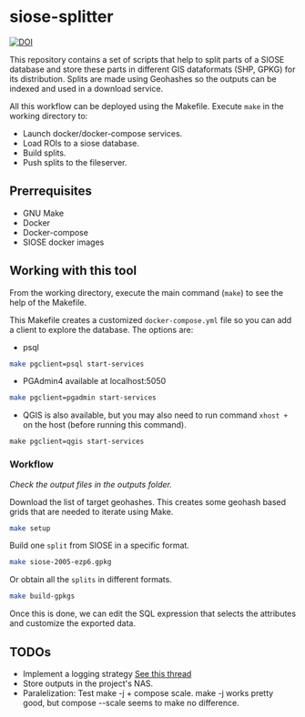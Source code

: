 # siose-splitter
[![DOI](https://zenodo.org/badge/132134651.svg)](https://zenodo.org/badge/latestdoi/132134651)

This repository contains a set of scripts that help to split parts of a SIOSE database and store these parts in different GIS dataformats (SHP, GPKG) for its distribution. Splits are made using Geohashes so the outputs can be indexed and used in a download service.

All this workflow can be deployed using the Makefile. Execute `make` in the working directory to:

- Launch docker/docker-compose services.
- Load ROIs to a siose database.
- Build splits.
- Push splits to the fileserver.

## Prerrequisites

- GNU Make
- Docker
- Docker-compose
- SIOSE docker images


## Working with this tool

From the working directory, execute the main command (`make`) to see the help of the Makefile. 

This Makefile creates a customized `docker-compose.yml` file so you can add a client to explore the database. The options are:

- psql

```bash
make pgclient=psql start-services
```

- PGAdmin4 available at localhost:5050

```bash
make pgclient=pgadmin start-services
```

- QGIS is also available, but you may also need to run command `xhost +` on the host (before running this command).

```
make pgclient=qgis start-services
```

### Workflow

*Check the output files in the outputs folder.*

Download the list of target geohashes. This creates some geohash based grids that are needed to iterate using Make.

```bash
make setup
```

Build one `split` from SIOSE in a specific format.

```bash
make siose-2005-ezp6.gpkg
```

Or obtain all the `splits` in different formats.

```bash
make build-gpkgs
```

Once this is done, we can edit the SQL expression that selects the attributes and customize the exported data.


## TODOs

- Implement a logging strategy [See this thread](https://stackoverflow.com/questions/8483149/gnu-make-timing-a-build-is-it-possible-to-have-a-target-whose-recipe-executes)
- Store outputs in the project's NAS.
- Paralelization: Test make -j + compose scale. make -j works pretty good, but compose --scale seems to make no difference.
